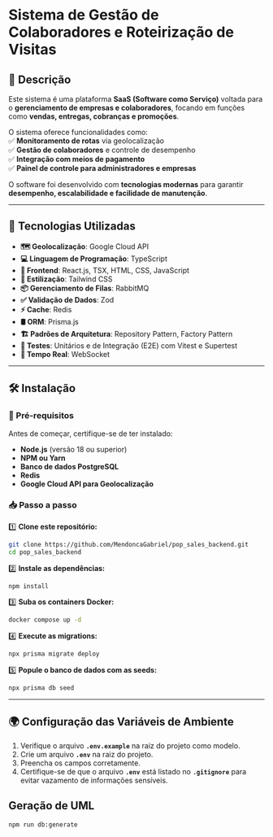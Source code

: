 # Sistema de Gestão de Colaboradores e Roteirização de Visitas

## 📌 Descrição

Este sistema é uma plataforma **SaaS (Software como Serviço)** voltada para o **gerenciamento de empresas e colaboradores**, focando em funções como **vendas, entregas, cobranças e promoções**.

O sistema oferece funcionalidades como:  
✅ **Monitoramento de rotas** via geolocalização  
✅ **Gestão de colaboradores** e controle de desempenho  
✅ **Integração com meios de pagamento**  
✅ **Painel de controle para administradores e empresas**

O software foi desenvolvido com **tecnologias modernas** para garantir **desempenho, escalabilidade e facilidade de manutenção**.

---

## 🚀 Tecnologias Utilizadas

- **🗺️ Geolocalização**: Google Cloud API
- **💻 Linguagem de Programação**: TypeScript
- **🎨 Frontend**: React.js, TSX, HTML, CSS, JavaScript
- **💅 Estilização**: Tailwind CSS
- **📦 Gerenciamento de Filas**: RabbitMQ
- **✅ Validação de Dados**: Zod
- **⚡ Cache**: Redis
- **🛢️ ORM**: Prisma.js
- **🏗️ Padrões de Arquitetura**: Repository Pattern, Factory Pattern
- **🧪 Testes**: Unitários e de Integração (E2E) com Vitest e Supertest
- **📡 Tempo Real**: WebSocket

---

## 🛠️ Instalação

### 📌 Pré-requisitos

Antes de começar, certifique-se de ter instalado:

- **Node.js** (versão 18 ou superior)
- **NPM ou Yarn**
- **Banco de dados PostgreSQL**
- **Redis**
- **Google Cloud API para Geolocalização**

### 📥 Passo a passo

1️⃣ **Clone este repositório:**

```bash
git clone https://github.com/MendoncaGabriel/pop_sales_backend.git
cd pop_sales_backend
```

2️⃣ **Instale as dependências:**

```bash
npm install
```

3️⃣ **Suba os containers Docker:**

```bash
docker compose up -d
```

4️⃣ **Execute as migrations:**

```bash
npx prisma migrate deploy
```

5️⃣ **Popule o banco de dados com as seeds:**

```bash
npx prisma db seed
```

---

## 🌍 Configuração das Variáveis de Ambiente

1. Verifique o arquivo **`.env.example`** na raiz do projeto como modelo.
2. Crie um arquivo **`.env`** na raiz do projeto.
3. Preencha os campos corretamente.
4. Certifique-se de que o arquivo **`.env`** está listado no **`.gitignore`** para evitar vazamento de informações sensíveis.

## Geração de UML

`npm run db:generate`
